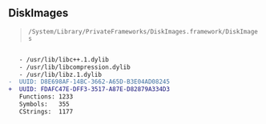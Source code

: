 ## DiskImages

> `/System/Library/PrivateFrameworks/DiskImages.framework/DiskImages`

```diff

   - /usr/lib/libc++.1.dylib
   - /usr/lib/libcompression.dylib
   - /usr/lib/libz.1.dylib
-  UUID: D8E698AF-14BC-3662-A65D-B3E04AD08245
+  UUID: FDAFC47E-DFF3-3517-A87E-D82879A334D3
   Functions: 1233
   Symbols:   355
   CStrings:  1177

```
